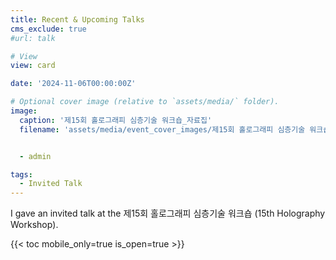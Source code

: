 ```yaml
---
title: Recent & Upcoming Talks
cms_exclude: true
#url: talk

# View
view: card

date: '2024-11-06T00:00:00Z'

# Optional cover image (relative to `assets/media/` folder).
image:
  caption: '제15회 홀로그래피 심층기술 워크숍_자료집'
  filename: 'assets/media/event_cover_images/제15회 홀로그래피 심층기술 워크숍_자료집.png'


  - admin

tags:
  - Invited Talk
---
```


I gave an invited talk at the 제15회 홀로그래피 심층기술 워크숍 (15th Holography Workshop).


{{< toc mobile_only=true is_open=true >}}



